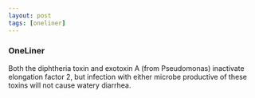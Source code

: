 ```yaml
---
layout: post
tags: [oneliner]
---
```



### OneLiner

Both the diphtheria toxin and exotoxin A (from Pseudomonas) inactivate elongation factor 2, but infection with either microbe productive of these toxins will not cause watery diarrhea.
